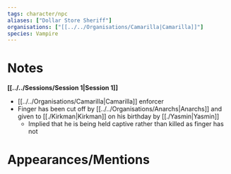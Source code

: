 ```yaml
---
tags: character/npc
aliases: ["Dollar Store Sheriff"]
organisations: ["[[../../Organisations/Camarilla|Camarilla]]"]
species: Vampire
---
```


# Notes
**[[../../Sessions/Session 1|Session 1]]**
- [[../../Organisations/Camarilla|Camarilla]] enforcer
- Finger has been cut off by [[../../Organisations/Anarchs|Anarchs]] and given to [[./Kirkman|Kirkman]] on his birthday by [[./Yasmin|Yasmin]]
	- Implied that he is being held captive rather than killed as finger has not 
# Appearances/Mentions

